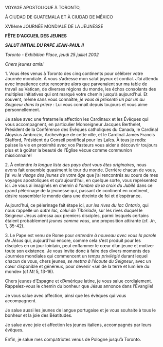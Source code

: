 VOYAGE APOSTOLIQUE À TORONTO,

À CIUDAD DE GUATEMALA ET À CIUDAD DE MÉXICO

XVIIème JOURNÉE MONDIALE DE LA JEUNESSE

**FÊTE D'ACCUEIL DES JEUNES**

***SALUT INITIAL DU PAPE JEAN-PAUL II***

*Toronto - Exhibition Place, jeudi 25 juillet 2002*

*Chers jeunes amis!*

1\. Vous êtes venus à Toronto des cinq continents pour célébrer votre Journée mondiale. À vous s’adresse mon salut joyeux et cordial. J’ai attendu avec impatience cette rencontre alors que parvenaient sur ma table de travail au Vatican, de diverses régions du monde, les échos consolants des multiples initiatives qui ont marqué votre chemin jusqu’à aujourd’hui. Et souvent, même sans vous connaître, *je vous ai présenté un par un au Seigneur dans la prière* : Lui vous connaît depuis toujours et vous aime personnellement.

Je salue avec une fraternelle affection les Cardinaux et les Évêques qui vous accompagnent, en particulier Monseigneur Jacques Berthelet, Président de la Conférence des Évêques catholiques du Canada, le Cardinal Aloysius Ambrozic, Archevêque de cette ville, et le Cardinal James Francis Stafford, Président du Conseil pontifical pour les Laïcs. À tous je redis: puisse la vie en proximité avec vos Pasteurs vous aider à découvrir toujours plus et à goûter la beauté de l’Église vécue comme communion missionnaire!

2\. À entendre *la longue liste des pays dont vous êtes originaires*, nous avons fait ensemble quasiment le tour du monde. Derrière chacun de vous, j’ai vu *le visage des jeunes de votre âge* que j’ai rencontrés au cours de mes voyages apostoliques et qu’aujourd’hui, en quelque sorte, vous représentez ici. Je vous ai imaginés en chemin *à l’ombre de la croix du Jubilé* dans ce grand pèlerinage de la jeunesse qui, passant de continent en continent, désire rassembler le monde dans une étreinte de foi et d’espérance.

Aujourd’hui, ce pèlerinage fait étape ici, *sur les rives du lac Ontario*, qui nous rappelle un *autre lac, celui de Tibériade*, sur les rives duquel le Seigneur Jésus adressa aux premiers disciples, parmi lesquels certains étaient probablement *jeunes comme vous*, une proposition attirante (cf. *Jn*, 1, 35-42).

3\. Le Pape est venu de Rome pour *entendre à nouveau avec vous la parole de Jésus* qui, aujourd’hui encore, comme cela s’est produit pour les disciples en un jour lointain, peut enflammer le cœur d’un jeune et motiver toute son existence. Je vous invite donc à faire des divers moments des Journées mondiales qui commencent un *temps privilégié* durant lequel chacun de vous, chers jeunes, *se mettra à l’écoute du Seigneur*, avec un cœur disponible et généreux, pour devenir «sel de la terre et lumière du monde» (cf *Mt* 5, 13-16).

Chers jeunes d’Espagne et d’Amérique latine, je vous salue cordialement. Rappelez-vous le chemin du bonheur que Jésus annonce dans l’Évangile!

Je vous salue avec affection, ainsi que les évêques qui vous accompagnent.

Je salue aussi les jeunes de langue portugaise et je vous souhaite à tous le bonheur et la joie des Béatitudes.

Je salue avec joie et affection les jeunes italiens, accompagnés par leurs évêques.

Enfin, je salue mes compatriotes venus de Pologne jusqu’à Toronto.